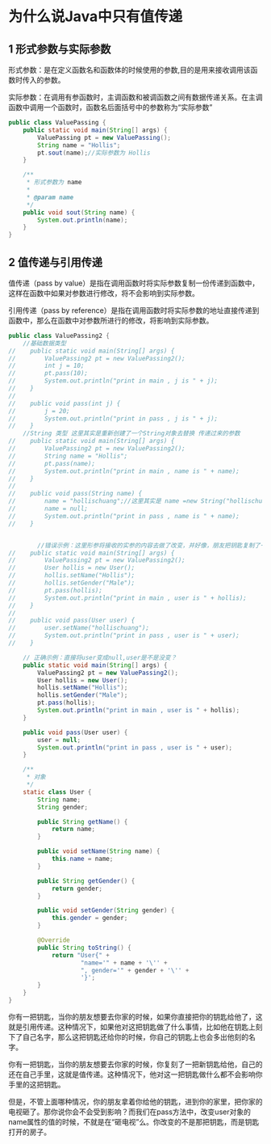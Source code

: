 # 为什么说Java中只有值传递

## 1 形式参数与实际参数

形式参数：是在定义函数名和函数体的时候使用的参数,目的是用来接收调用该函数时传入的参数。

实际参数：在调用有参函数时，主调函数和被调函数之间有数据传递关系。在主调函数中调用一个函数时，函数名后面括号中的参数称为“实际参数”

```Java
public class ValuePassing {
    public static void main(String[] args) {
        ValuePassing pt = new ValuePassing();
        String name = "Hollis";
        pt.sout(name);//实际参数为 Hollis
    }

    /**
     * 形式参数为 name
     *
     * @param name
     */
    public void sout(String name) {
        System.out.println(name);
    }
}
```

## 2 值传递与引用传递

值传递（pass by value）是指在调用函数时将实际参数复制一份传递到函数中，这样在函数中如果对参数进行修改，将不会影响到实际参数。

引用传递（pass by reference）是指在调用函数时将实际参数的地址直接传递到函数中，那么在函数中对参数所进行的修改，将影响到实际参数。

```Java
public class ValuePassing2 {
    //基础数据类型
//    public static void main(String[] args) {
//        ValuePassing2 pt = new ValuePassing2();
//        int j = 10;
//        pt.pass(10);
//        System.out.println("print in main , j is " + j);
//    }
//
//    public void pass(int j) {
//        j = 20;
//        System.out.println("print in pass , j is " + j);
//    }
    //String 类型 这里其实是重新创建了一个String对象去替换 传递过来的参数
//    public static void main(String[] args) {
//        ValuePassing2 pt = new ValuePassing2();
//        String name = "Hollis";
//        pt.pass(name);
//        System.out.println("print in main , name is " + name);
//    }
//
//    public void pass(String name) {
//        name = "hollischuang";//这里其实是 name =new String("hollischuang");
//        name = null;
//        System.out.println("print in pass , name is " + name);
//    }


        //错误示例：这里形参将接收的实参的内容去做了改变，并好像，朋友把钥匙复制了一把给你，你用钥匙打开门把别人家砸了
//    public static void main(String[] args) {
//        ValuePassing2 pt = new ValuePassing2();
//        User hollis = new User();
//        hollis.setName("Hollis");
//        hollis.setGender("Male");
//        pt.pass(hollis);
//        System.out.println("print in main , user is " + hollis);
//    }
//
//    public void pass(User user) {
//        user.setName("hollischuang");
//        System.out.println("print in pass , user is " + user);
//    }

    // 正确示例：直接将user变成null,user是不是没变？
    public static void main(String[] args) {
        ValuePassing2 pt = new ValuePassing2();
        User hollis = new User();
        hollis.setName("Hollis");
        hollis.setGender("Male");
        pt.pass(hollis);
        System.out.println("print in main , user is " + hollis);
    }

    public void pass(User user) {
        user = null;
        System.out.println("print in pass , user is " + user);
    }

    /**
     * 对象
     */
    static class User {
        String name;
        String gender;

        public String getName() {
            return name;
        }

        public void setName(String name) {
            this.name = name;
        }

        public String getGender() {
            return gender;
        }

        public void setGender(String gender) {
            this.gender = gender;
        }

        @Override
        public String toString() {
            return "User{" +
                    "name='" + name + '\'' +
                    ", gender='" + gender + '\'' +
                    '}';
        }
    }
}
```

你有一把钥匙，当你的朋友想要去你家的时候，如果你直接把你的钥匙给他了，这就是引用传递。这种情况下，如果他对这把钥匙做了什么事情，比如他在钥匙上刻下了自己名字，那么这把钥匙还给你的时候，你自己的钥匙上也会多出他刻的名字。

你有一把钥匙，当你的朋友想要去你家的时候，你复刻了一把新钥匙给他，自己的还在自己手里，这就是值传递。这种情况下，他对这一把钥匙做什么都不会影响你手里的这把钥匙。

但是，不管上面哪种情况，你的朋友拿着你给他的钥匙，进到你的家里，把你家的电视砸了。那你说你会不会受到影响？而我们在pass方法中，改变user对象的name属性的值的时候，不就是在“砸电视”么。你改变的不是那把钥匙，而是钥匙打开的房子。